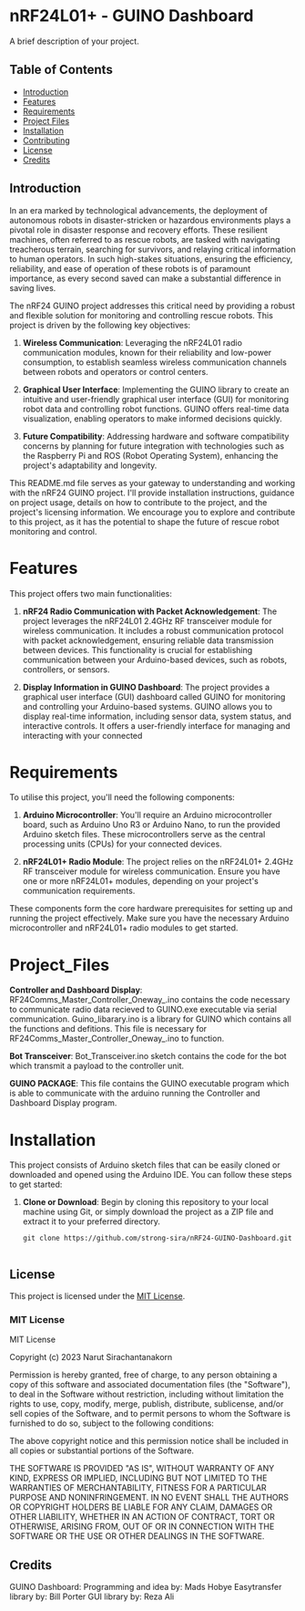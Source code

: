 # nRF24L01+ - GUINO Dashboard

A brief description of your project.

## Table of Contents

- [Introduction](#introduction)
- [Features](#features)
- [Requirements](#Requirements)
- [Project Files](#Project_Files)
- [Installation](#installation)
- [Contributing](#contributing)
- [License](#license)
- [Credits](#Credits)

## Introduction

In an era marked by technological advancements, the deployment of autonomous robots in disaster-stricken or hazardous environments plays a pivotal role in disaster response and recovery efforts. These resilient machines, often referred to as rescue robots, are tasked with navigating treacherous terrain, searching for survivors, and relaying critical information to human operators. In such high-stakes situations, ensuring the efficiency, reliability, and ease of operation of these robots is of paramount importance, as every second saved can make a substantial difference in saving lives.

The nRF24 GUINO project addresses this critical need by providing a robust and flexible solution for monitoring and controlling rescue robots. This project is driven by the following key objectives:

1. **Wireless Communication**: Leveraging the nRF24L01 radio communication modules, known for their reliability and low-power consumption, to establish seamless wireless communication channels between robots and operators or control centers.

2. **Graphical User Interface**: Implementing the GUINO library to create an intuitive and user-friendly graphical user interface (GUI) for monitoring robot data and controlling robot functions. GUINO offers real-time data visualization, enabling operators to make informed decisions quickly.

3. **Future Compatibility**: Addressing hardware and software compatibility concerns by planning for future integration with technologies such as the Raspberry Pi and ROS (Robot Operating System), enhancing the project's adaptability and longevity.

This README.md file serves as your gateway to understanding and working with the nRF24 GUINO project. I'll provide installation instructions, guidance on project usage, details on how to contribute to the project, and the project's licensing information. We encourage you to explore and contribute to this project, as it has the potential to shape the future of rescue robot monitoring and control.


# Features

This project offers two main functionalities:

1. **nRF24 Radio Communication with Packet Acknowledgement**: The project leverages the nRF24L01 2.4GHz RF transceiver module for wireless communication. It includes a robust communication protocol with packet acknowledgement, ensuring reliable data transmission between devices. This functionality is crucial for establishing communication between your Arduino-based devices, such as robots, controllers, or sensors.

2. **Display Information in GUINO Dashboard**: The project provides a graphical user interface (GUI) dashboard called GUINO for monitoring and controlling your Arduino-based systems. GUINO allows you to display real-time information, including sensor data, system status, and interactive controls. It offers a user-friendly interface for managing and interacting with your connected

# Requirements

To utilise this project, you'll need the following components:

1. **Arduino Microcontroller**: You'll require an Arduino microcontroller board, such as Arduino Uno R3 or Arduino Nano, to run the provided Arduino sketch files. These microcontrollers serve as the central processing units (CPUs) for your connected devices.

2. **nRF24L01+ Radio Module**: The project relies on the nRF24L01+ 2.4GHz RF transceiver module for wireless communication. Ensure you have one or more nRF24L01+ modules, depending on your project's communication requirements.

These components form the core hardware prerequisites for setting up and running the project effectively. Make sure you have the necessary Arduino microcontroller and nRF24L01+ radio modules to get started.

# Project_Files

**Controller and Dashboard Display**: RF24Comms_Master_Controller_Oneway_.ino contains the code necessary to communicate radio data recieved to GUINO.exe executable via serial communication. Guino_libarary.ino is a library for GUINO which contains all the functions and defitions. This file is necessary for RF24Comms_Master_Controller_Oneway_.ino to function.

**Bot Transceiver**: Bot_Transceiver.ino sketch contains the code for the bot which transmit a payload to the controller unit.

**GUINO PACKAGE**: This file contains the GUINO executable program which is able to communicate with the arduino running the Controller and Dashboard Display program.


# Installation

This project consists of Arduino sketch files that can be easily cloned or downloaded and opened using the Arduino IDE. You can follow these steps to get started:

1. **Clone or Download**: Begin by cloning this repository to your local machine using Git, or simply download the project as a ZIP file and extract it to your preferred directory.

   ```shell
   git clone https://github.com/strong-sira/nRF24-GUINO-Dashboard.git


## License

This project is licensed under the [MIT License](LICENSE).

### MIT License

MIT License

Copyright (c) 2023 Narut Sirachantanakorn

Permission is hereby granted, free of charge, to any person obtaining a copy
of this software and associated documentation files (the "Software"), to deal
in the Software without restriction, including without limitation the rights
to use, copy, modify, merge, publish, distribute, sublicense, and/or sell
copies of the Software, and to permit persons to whom the Software is
furnished to do so, subject to the following conditions:

The above copyright notice and this permission notice shall be included in all
copies or substantial portions of the Software.

THE SOFTWARE IS PROVIDED "AS IS", WITHOUT WARRANTY OF ANY KIND, EXPRESS OR
IMPLIED, INCLUDING BUT NOT LIMITED TO THE WARRANTIES OF MERCHANTABILITY,
FITNESS FOR A PARTICULAR PURPOSE AND NONINFRINGEMENT. IN NO EVENT SHALL THE
AUTHORS OR COPYRIGHT HOLDERS BE LIABLE FOR ANY CLAIM, DAMAGES OR OTHER
LIABILITY, WHETHER IN AN ACTION OF CONTRACT, TORT OR OTHERWISE, ARISING FROM,
OUT OF OR IN CONNECTION WITH THE SOFTWARE OR THE USE OR OTHER DEALINGS IN THE
SOFTWARE.

## Credits
GUINO Dashboard:
Programming and idea by: Mads Hobye
Easytransfer library by: Bill Porter
GUI library by: Reza Ali
